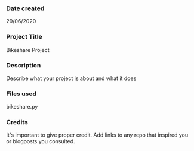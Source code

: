 ### Date created
29/06/2020

### Project Title
Bikeshare Project

### Description
Describe what your project is about and what it does

### Files used
bikeshare.py
### Credits
It's important to give proper credit. Add links to any repo that inspired you or blogposts you consulted.
